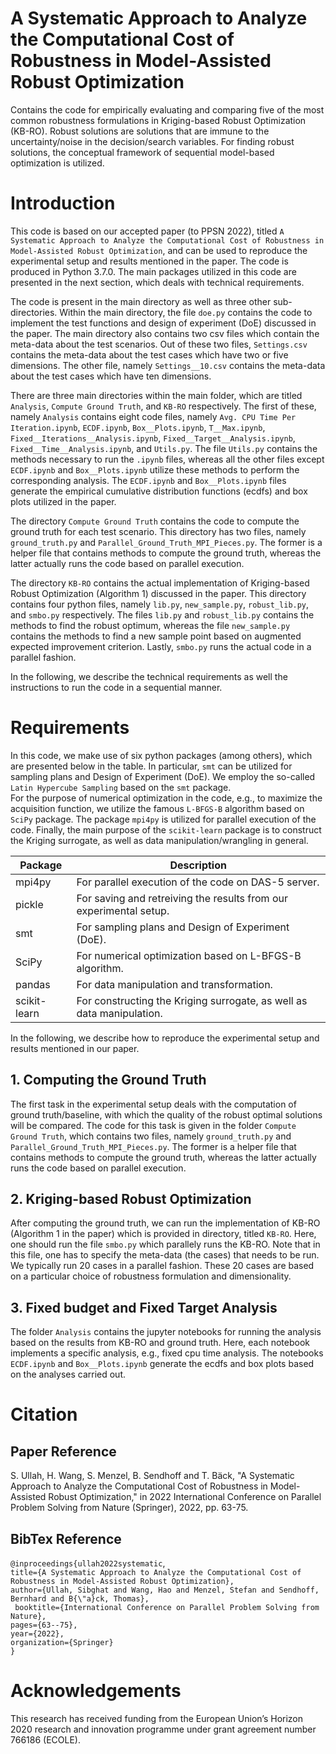 # A Systematic Approach to Analyze the Computational Cost of Robustness in Model-Assisted Robust Optimization
Contains the code for empirically evaluating and comparing five of the most common robustness formulations in Kriging-based Robust Optimization (KB-RO).
Robust solutions are solutions that are immune to the uncertainty/noise in the decision/search variables.
For finding robust solutions, the conceptual framework of sequential model-based optimization is utilized.

# Introduction
This code is based on our accepted paper (to PPSN 2022), titled `A Systematic Approach to Analyze the Computational Cost of Robustness in Model-Assisted Robust Optimization`, and can be used to reproduce
the experimental setup and results mentioned in the paper. The code is produced in Python 3.7.0. The main packages utilized in this code are presented in the next section, which deals with technical requirements. 

The code is present in the main directory as well as three other sub-directories. Within the main directory, the file `doe.py` contains the code to implement
the test functions and design of experiment (DoE) discussed in the paper.
The main directory also contains two csv files which contain the meta-data about the test scenarios.
Out of these two files, `Settings.csv` contains the meta-data about the test cases which have two or five dimensions.
The other file, namely `Settings__10.csv` contains the meta-data about the test cases which have ten dimensions.


There are three main directories within the main folder, which are titled `Analysis`, `Compute Ground Truth`, and `KB-RO` respectively.
The first of these, namely `Analysis` contains eight code files, namely `Avg. CPU Time Per Iteration.ipynb`, `ECDF.ipynb`, `Box__Plots.ipynb`, 
`T__Max.ipynb`, `Fixed__Iterations__Analysis.ipynb`, `Fixed__Target__Analysis.ipynb`, `Fixed__Time__Analysis.ipynb`, and `Utils.py`.
The file `Utils.py` contains the methods necessary to run the `.ipynb` files, whereas all the other files except `ECDF.ipynb` and `Box__Plots.ipynb`
utilize these methods to perform the corresponding analysis.
The `ECDF.ipynb` and `Box__Plots.ipynb` files generate the empirical cumulative distribution functions (ecdfs) and box plots utilized in the paper.

The directory `Compute Ground Truth` contains the code to compute the ground truth for each test scenario.
This directory has two files, namely `ground_truth.py` and `Parallel_Ground_Truth_MPI_Pieces.py`. The former is a helper file that
contains methods to compute the ground truth, whereas the latter actually runs the code based on parallel execution.

The directory `KB-RO` contains the actual implementation of Kriging-based Robust Optimization (Algorithm 1) discussed in the paper. 
This directory contains four python files, namely `lib.py`, `new_sample.py`, `robust_lib.py`, and `smbo.py` respectively.
The files `lib.py` and `robust_lib.py` contains the methods to find the robust optimum, whereas the file `new_sample.py`
contains the methods to find a new sample point based on augmented expected improvement criterion. 
Lastly, `smbo.py` runs the actual code in a parallel fashion. 

In the following, we describe the technical requirements as well the instructions to run the code in a sequential manner.

# Requirements

In this code, we make use of six python packages (among others), which are presented below in the table.
In particular, `smt` can be utilized for sampling plans and Design of Experiment (DoE).
We employ the so-called `Latin Hypercube Sampling` based on the `smt` package.  
For the purpose of numerical optimization in the code, e.g., to maximize the acquisition function, we utilize the famous `L-BFGS-B` algorithm based on `SciPy` package.
The package `mpi4py` is utilized for parallel execution of the code.
Finally, the main purpose of the `scikit-learn` package is to construct the Kriging surrogate, as well as data manipulation/wrangling in general. 


| Package | Description |
| --- | --- |
| mpi4py | For parallel execution of the code on DAS-5 server. |
| pickle | For saving and retreiving the results from our experimental setup.  |
| smt | For sampling plans and Design of Experiment (DoE).  |
| SciPy | For numerical optimization based on L-BFGS-B algorithm. |
| pandas | For data manipulation and transformation. |
| scikit-learn | For constructing the Kriging surrogate, as well as data manipulation. |

In the following, we describe how to reproduce the experimental setup and results mentioned in our paper.

## 1. Computing the Ground Truth
The first task in the experimental setup deals with the computation of ground truth/baseline, with which the quality of the robust optimal
solutions will be compared. The code for this task is given in the folder `Compute Ground Truth`, which contains two files, namely 
`ground_truth.py` and `Parallel_Ground_Truth_MPI_Pieces.py`. The former is a helper file that
contains methods to compute the ground truth, whereas the latter actually runs the code based on parallel execution.

## 2. Kriging-based Robust Optimization
After computing the ground truth, we can run the implementation of KB-RO (Algorithm 1 in the paper) which is provided in directory, titled `KB-RO`.
Here, one should run the file `smbo.py` which parallely runs the KB-RO. Note that in this file, one has to specify
the meta-data (the cases) that needs to be run. We typically run 20 cases in a parallel fashion. These 20 cases are based on a particular choice
of robustness formulation and dimensionality.

## 3. Fixed budget and Fixed Target Analysis
The folder `Analysis` contains the jupyter notebooks for running the analysis based on the results from KB-RO and ground truth.
Here, each notebook implements a specific analysis, e.g., fixed cpu time analysis.
The notebooks `ECDF.ipynb` and `Box__Plots.ipynb` generate the ecdfs and box plots based on the analyses carried out.

# Citation
## Paper Reference
S. Ullah, H. Wang, S. Menzel, B. Sendhoff and T. Bäck, "A Systematic Approach to Analyze the Computational Cost of Robustness in Model-Assisted Robust Optimization," in 2022 International Conference on Parallel Problem Solving from Nature (Springer), 2022, pp. 63-75.
## BibTex Reference
`@inproceedings{ullah2022systematic`,\
  `title={A Systematic Approach to Analyze the Computational Cost of Robustness in Model-Assisted Robust Optimization},`\
  `author={Ullah, Sibghat and Wang, Hao and Menzel, Stefan and Sendhoff, Bernhard and B{\"a}ck, Thomas},`\
  ` booktitle={International Conference on Parallel Problem Solving from Nature},`\
  `pages={63--75},`\
  `year={2022},`\
  `organization={Springer}`\
`}`

# Acknowledgements
This research has received funding from the European Union’s Horizon 2020 research and innovation programme under grant agreement number 766186 (ECOLE).
